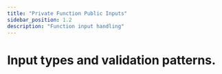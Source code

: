 ```yaml
---
title: "Private Function Public Inputs"
sidebar_position: 1.2
description: "Function input handling"
---
```

# Input types and validation patterns.